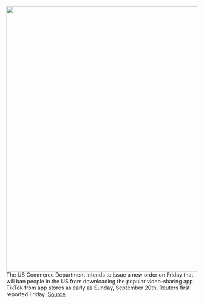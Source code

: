 <img src='https://cdn.vox-cdn.com/thumbor/9D8YMEuyjzZFpW-bOGd5GH-hS2U=/0x0:2040x1360/1200x800/filters:focal(857x517:1183x843)/cdn.vox-cdn.com/uploads/chorus_image/image/67429809/acastro_200803_1777_tikTok_0001.0.0.jpg' width='700px' /><br/>
The US Commerce Department intends to issue a new order on Friday that will ban people in the US from downloading the popular video-sharing app TikTok from app stores as early as Sunday, September 20th, Reuters first reported Friday.
<a href='https://www.theverge.com/2020/9/18/21445060/trump-tiktok-wechat-ban-us-apple-app-store-google-play-commerce-department'> Source <a/>